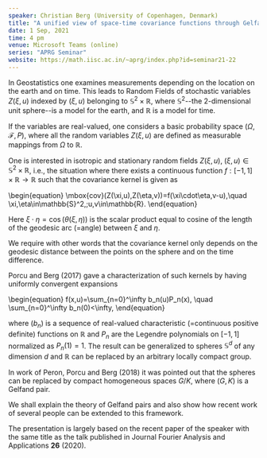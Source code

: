 ```yaml
---
speaker: Christian Berg (University of Copenhagen, Denmark)
title: "A unified view of space-time covariance functions through Gelfand Pairs"
date: 1 Sep, 2021
time: 4 pm
venue: Microsoft Teams (online)
series: "APRG Seminar"
website: https://math.iisc.ac.in/~aprg/index.php?id=seminar21-22
---
```


In Geostatistics one examines measurements depending on the location on the earth and on time.
This leads to Random Fields of stochastic variables $Z(\xi,u)$ indexed by $(\xi,u)$ belonging
to $\mathbb{S}^2\times \mathbb{R}$, where $\mathbb{S}^2$--the 2-dimensional unit sphere--is a
model for the earth, and $\mathbb{R}$ is a model for time.

If the variables are real-valued, one considers a basic probability space $(\Omega,\mathcal F,P)$,
where all the random variables $Z(\xi,u)$ are defined as measurable mappings from $\Omega$ to
$\mathbb{R}$.

One is interested in isotropic and stationary random fields $Z(\xi,u),\;(\xi,u)\in\mathbb{S}^2
\times\mathbb{R}$, i.e., the situation where there exists a continuous function $f:[-1,1] \times
\mathbb{R} \to \mathbb{R}$ such that the covariance kernel is given as

\begin{equation}
\mbox{cov}(Z(\xi,u),Z(\eta,v))=f(\xi\cdot\eta,v-u),\quad \xi,\eta\in\mathbb{S}^2,\;u,v\in\mathbb{R}.
\end{equation}

Here $\xi\cdot\eta=\cos(\theta(\xi,\eta))$ is the scalar product equal to cosine of the length of
the geodesic arc (=angle) between $\xi$ and $\eta$.

We require with other words that the covariance kernel only depends on the geodesic distance
between the points on the sphere and on the time difference.

Porcu and Berg (2017) gave a characterization of such kernels by having uniformly convergent
expansions

\begin{equation}
f(x,u)=\sum_{n=0}^\infty b_n(u)P_n(x), \quad \sum_{n=0}^\infty b_n(0)<\infty,
\end{equation}

where $(b_n)$ is  a sequence of real-valued characteristic (=continuous positive definite) functions
on $\mathbb{R}$ and $P_n$  are the Legendre polynomials on $[-1,1]$ normalized as $P_n(1)=1$. The
result can be generalized to spheres $\mathbb{S}^d$ of any dimension $d$ and $\mathbb{R}$ can be
replaced by an arbitrary locally compact group. 

In work of Peron, Porcu and Berg (2018) it was pointed out that the spheres can be replaced by
compact homogeneous spaces $G/K$, where $(G,K)$ is a Gelfand pair.

We shall explain the theory of Gelfand pairs and also show how recent work of several people can be
extended to this framework. 

The presentation is largely based on the recent paper of the speaker with the same title as the talk
published in Journal Fourier Analysis and Applications __26__ (2020). 
